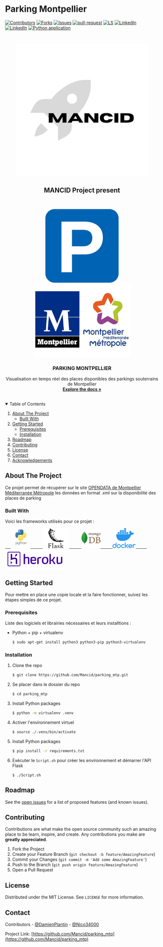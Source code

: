 # Parking Montpellier

<!--
*** Thanks for checking out the Best-README-Template. If you have a suggestion
*** that would make this better, please fork the repo and create a pull request
*** or simply open an issue with the tag "enhancement".
*** Thanks again! Now go create something AMAZING! :D
-->



<!-- PROJECT SHIELDS -->
<!--
*** I'm using markdown "reference style" links for readability.
*** Reference links are enclosed in brackets [ ] instead of parentheses ( ).
*** See the bottom of this document for the declaration of the reference variables
*** for contributors-url, forks-url, etc. This is an optional, concise syntax you may use.
*** https://www.markdownguide.org/basic-syntax/#reference-style-links
-->
[![Contributors][contributors-shield]][contributors-url]
[![Forks][forks-shield]][forks-url]
[![Issues][issues-shield]][issues-url]
[![pull-request][pull-request-shield]][pull-request-url]
[![LS][LS-shield]][LS-url]
[![LinkedIn][linkedin-shield1]][linkedin-url1]
[![LinkedIn][linkedin-shield2]][linkedin-url2]
[![Python application](https://github.com/Mancid/parking_mtp/actions/workflows/python_app.yml/badge.svg?branch=main)](https://github.com/Mancid/parking_mtp/actions/workflows/python_app.yml)





<!-- PROJECT LOGO -->
<br />
<p align="center">
  <a href="https://github.com/Mancid/">
    <img src="_images/mancid.png" alt="Logo" width="432" height="432">
  </a>
  <h2 align="center">MANCID Project present</h3>
<br />
</p>
<p align="center">
  <a href="https://github.com/Mancid/parking_mtp">
    <img src="_images/parking-3.png" alt="Logo" width="240" height="240">
  </a>
    <a href="https://github.com/Mancid/parking_mtp">
    <img src="_images/mtp.jpg" alt="Logo" width="319" height="240">
  </a>
  <h3 align="center">PARKING MONTPELLIER</h3>

  <p align="center">
    Visualisation en temps réel des places disponibles des parkings souterrains de Montpellier
    <br />
    <a href="https://mancid.github.io/parking_mtp/"><strong>Explore the docs »</strong></a>
    <br />
    <br />
  </p>
</p>


<!-- TABLE OF CONTENTS -->
<details open="open">
  <summary>Table of Contents</summary>
  <ol>
    <li>
      <a href="#about-the-project">About The Project</a>
      <ul>
        <li><a href="#built-with">Built With</a></li>
      </ul>
    </li>
    <li>
      <a href="#getting-started">Getting Started</a>
      <ul>
        <li><a href="#prerequisites">Prerequisites</a></li>
        <li><a href="#installation">Installation</a></li>
      </ul>
    </li>
    <!-- <li><a href="#usage">Usage</a></li> -->
    <li><a href="#roadmap">Roadmap</a></li>
    <li><a href="#contributing">Contributing</a></li>
    <li><a href="#license">License</a></li>
    <li><a href="#contact">Contact</a></li>
    <li><a href="#acknowledgements">Acknowledgements</a></li>
  </ol>
</details>



<!-- ABOUT THE PROJECT -->
## About The Project

<!-- [![Product Name Screen Shot][product-screenshot]](https://example.com) -->

Ce projet permet de récupérer sur le site [OPENDATA de Montpellier Méditerranée Métropole](https://data.montpellier3m.fr/dataset/disponibilite-des-places-dans-les-parkings-de-montpellier-mediterranee-metropole) les données en format .xml sur la disponibilité des places de parking

### Built With

Voici les frameworks utilisés pour ce projet :

<a href="https://www.python.org/">&emsp;
<img src="_images/python.png" alt="image" width="65" height="65">
</a>
<a href="https://flask.palletsprojects.com/en/1.1.x/">&emsp; &emsp;
<img src="_images/flask.png" alt="Logo" width="87" height="65">
</a>
<a href="https://www.mongodb.com/fr-fr">&emsp; &emsp;
<img src="_images/mongodb.png" alt="Logo" width="63" height="65">
</a>
<a href="https://www.docker.com/">&emsp; &emsp;
<img src="_images/docker.png" alt="Logo" width="76" height="65">
</a>
<a href="https://www.heroku.com">&emsp; &emsp;
<img src="_images/heroku.png" alt="Logo" width="195" height="65">
</a>




<!-- GETTING STARTED -->
## Getting Started

Pour mettre en place une copie locale et la faire fonctionner, suivez les étapes simples de ce projet.

### Prerequisites

Liste des logiciels et librairies nécessaires et leurs installtions :  
* Python + pip + virtualenv

  ```sh
  $ sudo apt-get install python3 python3-pip python3-virtualenv
  ```

### Installation


1. Clone the repo
   ```sh
   $ git clone https://github.com/Mancid/parking_mtp.git
   ```
2. Se placer dans le dossier du repo
   ```sh
   $ cd parking_mtp
   ```
3. Install Python packages
   ```sh
   $ python -m virtualenv .venv
   ```
4. Activer l'environnement virtuel
   ```sh
   $ source ./.venv/bin/activate
   ```
5. Install Python packages
   ```sh
   $ pip install -r requirements.txt
   ```
6. Exécuter le `Script.sh` pour créer les environnement et démarrer l'API Flask
   ```JS
   $ ./Script.sh
   ```



<!-- USAGE EXAMPLES -->
<!-- ## Usage

Use this space to show useful examples of how a project can be used. Additional screenshots, code examples and demos work well in this space. You may also link to more resources.

_For more examples, please refer to the [Documentation](https://example.com)_ -->



<!-- ROADMAP -->
## Roadmap

See the [open issues](https://github.com/Mancid/parking_mtp/issues) for a list of proposed features (and known issues).



<!-- CONTRIBUTING -->
## Contributing

Contributions are what make the open source community such an amazing place to be learn, inspire, and create. Any contributions you make are **greatly appreciated**.

1. Fork the Project
2. Create your Feature Branch (`git checkout -b feature/AmazingFeature`)
3. Commit your Changes (`git commit -m 'Add some AmazingFeature'`)
4. Push to the Branch (`git push origin feature/AmazingFeature`)
5. Open a Pull Request



<!-- LICENSE -->
## License

Distributed under the MIT License. See `LICENSE` for more information.



<!-- CONTACT -->
## Contact

Contributors - [@DamienPlantin](https://github.com/DamienPlantin) - [@Nico34000](https://github.com/Nico34000)

Project Link: [https://github.com/Mancid/parking_mtp](https://github.com/Mancid/parking_mtp)



<!-- ACKNOWLEDGEMENTS -->
<!-- ## Acknowledgements
* [GitHub Emoji Cheat Sheet](https://www.webpagefx.com/tools/emoji-cheat-sheet)
* [Img Shields](https://shields.io)
* [Choose an Open Source License](https://choosealicense.com)
* [GitHub Pages](https://pages.github.com)
* [Animate.css](https://daneden.github.io/animate.css)
* [Loaders.css](https://connoratherton.com/loaders)
* [Slick Carousel](https://kenwheeler.github.io/slick)
* [Smooth Scroll](https://github.com/cferdinandi/smooth-scroll)
* [Sticky Kit](http://leafo.net/sticky-kit)
* [JVectorMap](http://jvectormap.com)
* [Font Awesome](https://fontawesome.com) -->





<!-- MARKDOWN LINKS & IMAGES -->
<!-- https://www.markdownguide.org/basic-syntax/#reference-style-links -->
[contributors-shield]: https://img.shields.io/github/contributors/Mancid/parking_mtp
[contributors-url]: https://github.com/Mancid/parking_mtp/graphs/contributors
[forks-shield]: https://img.shields.io/github/forks/Mancid/parking_mtp
[forks-url]: https://github.com/Mancid/parking_mtp/network/members
[issues-shield]: https://img.shields.io/github/issues/Mancid/parking_mtp
[issues-url]: https://github.com/Mancid/parking_mtp/issues
[pull-request-shield]: https://img.shields.io/github/issues-pr/Mancid/parking_mtp
[pull-request-url]: https://github.com/Mancid/parking_mtp/pulls
[linkedin-shield1]: https://img.shields.io/badge/-LinkedIn_Damien_Plantin-black&logo=linkedin&colorB=555
[linkedin-shield2]: https://img.shields.io/badge/-LinkedIn_Nicolas_Prodhomme-black&logo=linkedin&colorB=555
[linkedin-url1]: https://www.linkedin.com/in/damienplantin/
[linkedin-url2]: https://www.linkedin.com/in/nicolas-prodhomme-5578aa201/
[product-screenshot]: images/screenshot.png
<!-- [CI-shield]:https://img.shields.io/travis/com/mancid/parking_mtp?style=for-the-badge
[CI-url]:https://github.com/Mancid/parking_mtp/actions -->
[LS-shield]:https://img.shields.io/github/last-commit/Mancid/parking_mtp
[LS-url]:https://github.com/Mancid/parking_mtp/commits/main